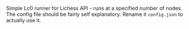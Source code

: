Simple Lc0 runner for Lichess API - runs at a specified number of nodes. The config file should be fairly self explanatory. Rename it `config.json` to actually use it.
